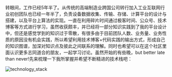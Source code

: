 转眼间，工作已经5年半了。从传统的高端制造业跨国公司转行加入工业互联网行业初创团队也已经一年半了，负责设备数据收集、传输、存储、计算平台的设计与搭建，以及平台上算法的实现。一直在利用碎片时间通过极客时间、公众号、技术博客等方式进行学习，虽然收获颇丰，并已经将一部分知识实践到了我的平台设计中，但还是感觉学到的知识过于零散，有很多由于目前团队人数、业务量、业务性质的原因没有机会实践，所以希望利用技术博客+代码实践的输出方式，形成自己的知识图谱，加深对知识点及彼此之间联系的理解。同时也希望可以在这个社区里面认识更多志同道合的朋友，一起学习讨论。虽然开始的有些晚，but better late than never!先来梳理一下我所掌握并希望不断精进的技术栈吧：

![technology_stack](https://raw.githubusercontent.com/Leon-WTF/leon.github.io/master/img/technology_stack.png)
